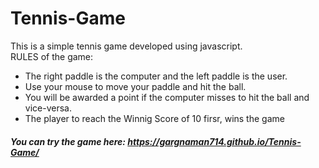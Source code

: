 # Tennis-Game
This is a simple tennis game developed using javascript. <br>
RULES of the game:
- The right paddle is the computer and the left paddle is the user.
- Use your mouse to move your paddle and hit the ball.
- You will be awarded a point if the computer misses to hit the ball and vice-versa. 
- The player to reach the Winnig Score of 10 firsr, wins the game

##### You can try the game here: https://gargnaman714.github.io/Tennis-Game/ 
